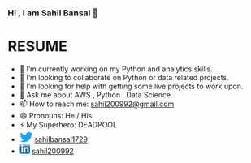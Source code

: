 ### Hi , I am Sahil Bansal 👋

<h1>
  RESUME
  </h1>

- 🔭 I’m currently working on my Python and analytics skills.
- 👯 I’m looking to collaborate on Python or data related projects.
- 🤔 I’m looking for help with getting some live projects to work upon.
- 💬 Ask me about AWS , Python , Data Science.
- 📫 How to reach me: sahil200992@gmail.com
- 😄 Pronouns: He / His
- ⚡ My Superhero: DEADPOOL
- <img src="/twitter-logo1.png" width="25" height="20"> [sahilbansal1729](https://twitter.com/sahilbansal1729)
- <img src="/linkedin-logo 1.png" width="20" height="20"> [sahil200992](https://www.linkedin.com/in/sahil200992/)
